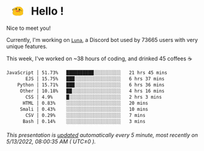<h1>   <img src="./spoink.gif" style="vertical-align:middle;" width="30px">   Hello ! </h1>

Nice to meet you!

Currently, I'm working on <a href='https://github.com/Asgarrrr/Luna'>`Luna`</a>, a Discord bot used by 73665 users with very unique features.

This week, I've worked on ~38 hours of coding, and drinked 45 coffees ☕

```
JavaScript │ 51.73%   ██████████░░░░░░░░░░   21 hrs 45 mins
       EJS │ 15.75%   ███░░░░░░░░░░░░░░░░░   6 hrs 37 mins
    Python │ 15.71%   ███░░░░░░░░░░░░░░░░░   6 hrs 36 mins
     Other │ 10.18%   ██░░░░░░░░░░░░░░░░░░   4 hrs 16 mins
       CSS │ 4.9%     █░░░░░░░░░░░░░░░░░░░   2 hrs 3 mins
      HTML │ 0.83%    ░░░░░░░░░░░░░░░░░░░░   20 mins
     Smali │ 0.43%    ░░░░░░░░░░░░░░░░░░░░   10 mins
       CSV │ 0.29%    ░░░░░░░░░░░░░░░░░░░░   7 mins
      Bash │ 0.14%    ░░░░░░░░░░░░░░░░░░░░   3 mins
```

###### This presentation is [updated](https://github.com/Asgarrrr) automatically every 5 minute, most recently on 5/13/2022, 08:00:35 AM ( UTC±0 ).